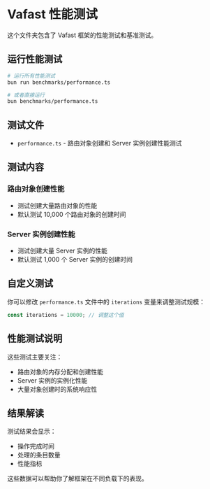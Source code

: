 # Vafast 性能测试

这个文件夹包含了 Vafast 框架的性能测试和基准测试。

## 运行性能测试

```bash
# 运行所有性能测试
bun run benchmarks/performance.ts

# 或者直接运行
bun benchmarks/performance.ts
```

## 测试文件

- `performance.ts` - 路由对象创建和 Server 实例创建性能测试

## 测试内容

### 路由对象创建性能
- 测试创建大量路由对象的性能
- 默认测试 10,000 个路由对象的创建时间

### Server 实例创建性能
- 测试创建大量 Server 实例的性能
- 默认测试 1,000 个 Server 实例的创建时间

## 自定义测试

你可以修改 `performance.ts` 文件中的 `iterations` 变量来调整测试规模：

```typescript
const iterations = 10000; // 调整这个值
```

## 性能测试说明

这些测试主要关注：
- 路由对象的内存分配和创建性能
- Server 实例的实例化性能
- 大量对象创建时的系统响应性

## 结果解读

测试结果会显示：
- 操作完成时间
- 处理的条目数量
- 性能指标

这些数据可以帮助你了解框架在不同负载下的表现。
